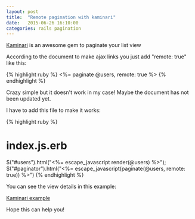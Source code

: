 ```yaml
---
layout: post
title:  "Remote pagination with kaminari"
date:   2015-06-26 16:10:00
categories: rails pagination
---
```


[Kaminari](https://github.com/amatsuda/kaminari) is an awesome gem to paginate your list view

According to the document to make ajax links you just add "remote: true" like this:

{% highlight ruby %}
<%= paginate @users, remote: true %>
{% endhighlight %}

Crazy simple but it doesn't work in my case! Maybe the document has not been updated yet.

I have to add this file to make it works:

{% highlight ruby %}
# index.js.erb
$("#users").html("<%= escape_javascript render(@users) %>");
$("#paginator").html("<%= escape_javascript(paginate(@users, remote: true)) %>")
{% endhighlight %}

You can see the view details in this example:

[Kaminari example](https://github.com/amatsuda/kaminari_example/tree/ajax/app/views/users)


Hope this can help you!
